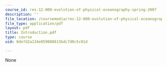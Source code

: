 ```yaml
---
course_id: res-12-000-evolution-of-physical-oceanography-spring-2007
description: ''
file_location: /coursemedia/res-12-000-evolution-of-physical-oceanography-spring-2007/8de7d2a134e059888613bdc7d0c5c01d_Introduction.pdf
file_type: application/pdf
layout: pdf
title: Introduction.pdf
type: course
uid: 8de7d2a134e059888613bdc7d0c5c01d

---
```

None